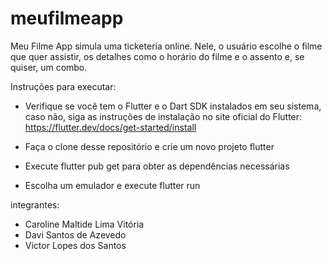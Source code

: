 # meufilmeapp

Meu Filme App simula uma ticketeria online. 
Nele, o usuário escolhe o filme que quer assistir, os detalhes como o horário do filme e o assento e, se quiser, um combo.

Instruções para executar:
- Verifique se você tem o Flutter e o Dart SDK instalados em seu sistema, caso não, siga as instruções de instalação no site oficial do Flutter: https://flutter.dev/docs/get-started/install

- Faça o clone desse repositório e crie um novo projeto flutter 

- Execute flutter pub get para obter as dependências necessárias 

- Escolha um emulador e execute flutter run 


integrantes:
  - Caroline Maltide Lima Vitória
  - Davi Santos de Azevedo
  - Victor Lopes dos Santos 

